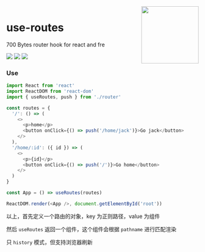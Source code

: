 <img align="right" height="150" src="https://ws1.sinaimg.cn/large/0065Zy9egy1g189q52z05j30dw0dwwgo.jpg" />

# use-routes

700 Bytes router hook for react and fre

[![](https://img.shields.io/npm/v/use-routes.svg?style=flat)](https://npmjs.com/package/use-routes)
[![](https://img.shields.io/npm/dm/use-routes.svg?style=flat)](https://npmjs.com/package/use-routes)
[![](https://img.shields.io/bundlephobia/minzip/use-routes.svg?style=flat)](https://bundlephobia.com/result?p=use-routes)

### Use

```javascript
import React from 'react'
import ReactDOM from 'react-dom'
import { useRoutes, push } from './router'

const routes = {
  '/': () => (
    <>
      <p>home</p>
      <button onClick={() => push('/home/jack')}>Go jack</button>
    </>
  ),
  '/home/:id': ({ id }) => (
    <>
      <p>{id}</p>
      <button onClick={() => push('/')}>Go home</button>
    </>
  )
}

const App = () => useRoutes(routes)

ReactDOM.render(<App />, document.getElementById('root'))
```
以上，首先定义一个路由的对象，key 为正则路径，value 为组件

然后 `useRoutes` 返回一个组件，这个组件会根据 `pathname` 进行匹配渲染

只 `history` 模式，但支持浏览器刷新
